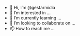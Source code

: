 - 👋 Hi, I’m @gestarmidia
- 👀 I’m interested in ...
- 🌱 I’m currently learning ...
- 💞️ I’m looking to collaborate on ...
- 📫 How to reach me ...

<!---
gestarmidia/gestarmidia is a ✨ special ✨ repository because its `README.md` (this file) appears on your GitHub profile.
You can click the Preview link to take a look at your changes.
--->
